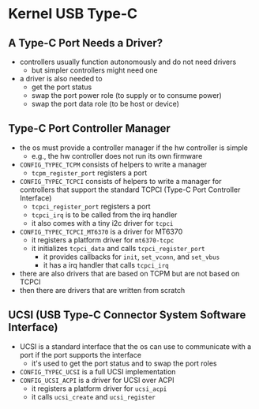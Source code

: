 Kernel USB Type-C
=================

## A Type-C Port Needs a Driver?

- controllers usually function autonomously and do not need drivers
  - but simpler controllers might need one
- a driver is also needed to
  - get the port status
  - swap the port power role (to supply or to consume power)
  - swap the port data role (to be host or device)

## Type-C Port Controller Manager

- the os must provide a controller manager if the hw controller is simple
  - e.g., the hw controller does not run its own firmware
- `CONFIG_TYPEC_TCPM` consists of helpers to write a manager
  - `tcpm_register_port` registers a port
- `CONFIG_TYPEC_TCPCI` consists of helpers to write a manager for controllers
  that support the standard TCPCI (Type-C Port Controller Interface)
  - `tcpci_register_port` registers a port
  - `tcpci_irq` is to be called from the irq handler
  - it also comes with a tiny i2c driver for `tcpci`
- `CONFIG_TYPEC_TCPCI_MT6370` is a driver for MT6370
  - it registers a platform driver for `mt6370-tcpc`
  - it initializes `tcpci_data` and calls `tcpci_register_port`
    - it provides callbacks for `init`, `set_vconn`, and `set_vbus`
    - it has a irq handler that calls `tcpci_irq`
- there are also drivers that are based on TCPM but are not based on TCPCI
- then there are drivers that are written from scratch

## UCSI (USB Type-C Connector System Software Interface)

- UCSI is a standard interface that the os can use to communicate with a port
  if the port supports the interface
  - it's used to get the port status and to swap the port roles
- `CONFIG_TYPEC_UCSI` is a full UCSI implementation
- `CONFIG_UCSI_ACPI` is a driver for UCSI over ACPI
  - it registers a platform driver for `ucsi_acpi`
  - it calls `ucsi_create` and `ucsi_register`
